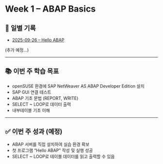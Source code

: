 # Week 1 – ABAP Basics

## 📂 일별 기록
- [2025-09-26 – Hello ABAP](2025-09-26-hello-abap.md)

(추가 예정…)

---

## 📚 이번 주 학습 목표
- openSUSE 환경에 SAP NetWeaver AS ABAP Developer Edition 설치
- SAP GUI 연결 테스트
- ABAP 기초 문법 (REPORT, WRITE)
- SELECT ~ LOOP로 데이터 출력
- 내부테이블 기초 이해

---

## ✅ 이번 주 성과 (예정)
- ABAP 서버를 직접 설치하여 실습 환경 확보
- 첫 프로그램 “Hello ABAP” 작성 및 실행 성공
- SELECT ~ LOOP로 테이블 데이터를 읽고 출력할 수 있음

